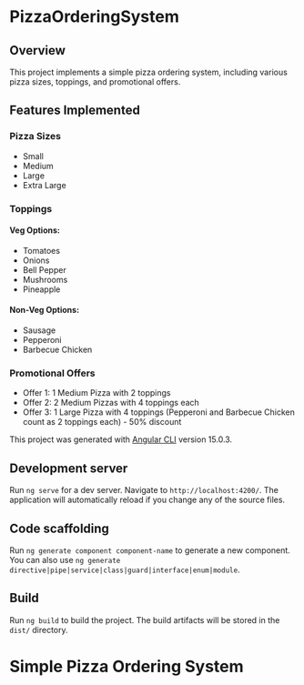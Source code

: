 # PizzaOrderingSystem

## Overview
This project implements a simple pizza ordering system, including various pizza sizes, toppings, and promotional offers. 

## Features Implemented

### Pizza Sizes
- Small
- Medium
- Large
- Extra Large

### Toppings

#### Veg Options:
- Tomatoes
- Onions
- Bell Pepper
- Mushrooms
- Pineapple

#### Non-Veg Options:
- Sausage
- Pepperoni
- Barbecue Chicken

### Promotional Offers
- Offer 1: 1 Medium Pizza with 2 toppings
- Offer 2: 2 Medium Pizzas with 4 toppings each
- Offer 3: 1 Large Pizza with 4 toppings (Pepperoni and Barbecue Chicken count as 2 toppings each) - 50% discount

This project was generated with [Angular CLI](https://github.com/angular/angular-cli) version 15.0.3.

## Development server

Run `ng serve` for a dev server. Navigate to `http://localhost:4200/`. The application will automatically reload if you change any of the source files.

## Code scaffolding

Run `ng generate component component-name` to generate a new component. You can also use `ng generate directive|pipe|service|class|guard|interface|enum|module`.

## Build

Run `ng build` to build the project. The build artifacts will be stored in the `dist/` directory.

# Simple Pizza Ordering System

